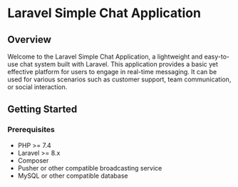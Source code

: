 # Laravel Simple Chat Application


## Overview

Welcome to the Laravel Simple Chat Application, a lightweight and easy-to-use chat system built with Laravel. This application provides a basic yet effective platform for users to engage in real-time messaging. It can be used for various scenarios such as customer support, team communication, or social interaction.


## Getting Started

### Prerequisites

- PHP >= 7.4
- Laravel >= 8.x
- Composer
- Pusher or other compatible broadcasting service
- MySQL or other compatible database
